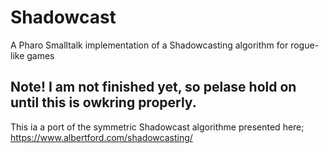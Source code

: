 # Shadowcast
A Pharo Smalltalk implementation of a Shadowcasting algorithm for rogue-like games

## Note! I am not finished yet, so pelase hold on until this is owkring properly.

This ia a port of the symmetric Shadowcast algorithme presented here; https://www.albertford.com/shadowcasting/
